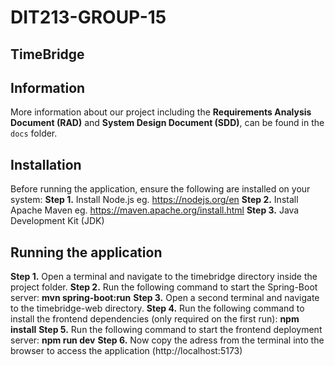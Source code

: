 # DIT213-GROUP-15

## TimeBridge

## Information
More information about our project including the **Requirements Analysis Document (RAD)** and **System Design Document (SDD)**, can be found in the `docs` folder.

## Installation
Before running the application, ensure the following are installed on your system:
**Step 1.** Install Node.js eg. https://nodejs.org/en
**Step 2.** Install Apache Maven eg. https://maven.apache.org/install.html
**Step 3.** Java Development Kit (JDK)

## Running the application
**Step 1.** Open a terminal and navigate to the timebridge directory inside the project folder.
**Step 2.** Run the following command to start the Spring-Boot server: **mvn spring-boot:run**
**Step 3.** Open a second terminal and navigate to the timebridge-web directory.
**Step 4.** Run the following command to install the frontend dependencies (only required on the first run): **npm install**
**Step 5.** Run the following command to start the frontend deployment server: **npm run dev**
**Step 6.** Now copy the adress from the terminal into the browser to access the application (http://localhost:5173)


